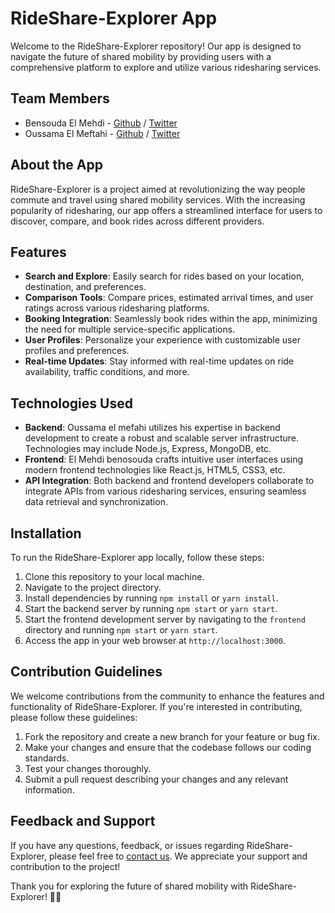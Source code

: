 # RideShare-Explorer App

Welcome to the RideShare-Explorer repository! Our app is designed to navigate the future of shared mobility by providing users with a comprehensive platform to explore and utilize various ridesharing services.

## Team Members
- Bensouda El Mehdi - [Github](https://github.com/ElMehdi02) / [Twitter](https://twitter.com/el_bensouda)  
- Oussama El Meftahi - [Github](https://github.com/osmmf) / [Twitter](https://twitter.com/osm_mf?s=21&t=t6R6FYFk_GNlVk904R-n3g)

## About the App
RideShare-Explorer is a project aimed at revolutionizing the way people commute and travel using shared mobility services. With the increasing popularity of ridesharing, our app offers a streamlined interface for users to discover, compare, and book rides across different providers.

## Features
- **Search and Explore**: Easily search for rides based on your location, destination, and preferences.
- **Comparison Tools**: Compare prices, estimated arrival times, and user ratings across various ridesharing platforms.
- **Booking Integration**: Seamlessly book rides within the app, minimizing the need for multiple service-specific applications.
- **User Profiles**: Personalize your experience with customizable user profiles and preferences.
- **Real-time Updates**: Stay informed with real-time updates on ride availability, traffic conditions, and more.

## Technologies Used
- **Backend**: Oussama el mefahi utilizes his expertise in backend development to create a robust and scalable server infrastructure. Technologies may include Node.js, Express, MongoDB, etc.
- **Frontend**: El Mehdi benosouda crafts intuitive user interfaces using modern frontend technologies like React.js, HTML5, CSS3, etc.
- **API Integration**: Both backend and frontend developers collaborate to integrate APIs from various ridesharing services, ensuring seamless data retrieval and synchronization.

## Installation
To run the RideShare-Explorer app locally, follow these steps:

1. Clone this repository to your local machine.
2. Navigate to the project directory.
3. Install dependencies by running `npm install` or `yarn install`.
4. Start the backend server by running `npm start` or `yarn start`.
5. Start the frontend development server by navigating to the `frontend` directory and running `npm start` or `yarn start`.
6. Access the app in your web browser at `http://localhost:3000`.

## Contribution Guidelines
We welcome contributions from the community to enhance the features and functionality of RideShare-Explorer. If you're interested in contributing, please follow these guidelines:

1. Fork the repository and create a new branch for your feature or bug fix.
2. Make your changes and ensure that the codebase follows our coding standards.
3. Test your changes thoroughly.
4. Submit a pull request describing your changes and any relevant information.

## Feedback and Support
If you have any questions, feedback, or issues regarding RideShare-Explorer, please feel free to [contact us](mailto:contact@example.com). We appreciate your support and contribution to the project!

Thank you for exploring the future of shared mobility with RideShare-Explorer! 🚗🌟
